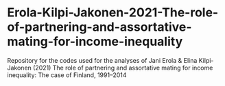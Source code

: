 # Erola-Kilpi-Jakonen-2021-The-role-of-partnering-and-assortative-mating-for-income-inequality
Repository for the codes used for the analyses of Jani Erola &amp; Elina Kilpi-Jakonen (2021) The role of partnering and assortative mating for income inequality: The case of Finland, 1991–2014
